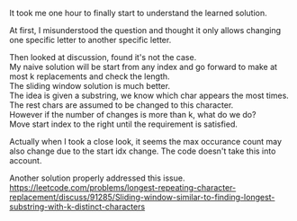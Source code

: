 It took me one hour to finally start to understand the learned solution.

At first, I misunderstood the question and thought it only allows changing one specific letter to another specific letter.

Then looked at discussion, found it's not the case.\
My naive solution will be start from any index and go forward to make at most k replacements and check the length.\
The sliding window solution is much better.\
The idea is given a substring, we know which char appears the most times.\
The rest chars are assumed to be changed to this character.\
However if the number of changes is more than k, what do we do?\
Move start index to the right until the requirement is satisfied.

Actually when I took a close look, it seems the max occurance count may also change due to the start idx change.
The code doesn't take this into account.

Another solution properly addressed this issue.
https://leetcode.com/problems/longest-repeating-character-replacement/discuss/91285/Sliding-window-similar-to-finding-longest-substring-with-k-distinct-characters
